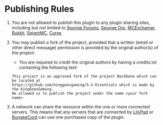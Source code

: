 Publishing Rules
================

1. You are not allowed to publish this plugin to any plugin sharing sites, including but not limited to [Sponge Forums],
[Sponge Ore], [MCExchange], [Bukkit], [SpigotMC], [Curse].
2. You may publish a fork of the project, provided that a written (email or other direct message) permission is provided
by the original author(s) of the project: 
    * You are required to credit the original authors by having a credits.txt containing the following text:
    
    `````
    This project is an approved fork of the project Backbone which can be located at
    https://github.com/kinggoesgaming/S-S-Essentials which is made by the KingGoesGaming.
    He allowed us to publish the project under the name <your fork name>
    `````

3. A network can share the resource within the one or more connected servers. This means that any servers that are
connected by [LilyPad] or [BungeeCord] can use one purchased copy of the plugin.

[Sponge Forums]: http://forums.spongepowered.org
[Sponge Ore]: https://github.com/SpongePowered/Ore
[MCExchange]: https://mcexchange.org/
[Bukkit]: http://www.bukkit.org
[SpigotMC]: http://www.spigotmc.org
[Curse]: http://www.curse.com
[LilyPad]: http://www.lilypadmc.org/
[BungeeCord]: https://www.spigotmc.org/wiki/about-bungeecord/
